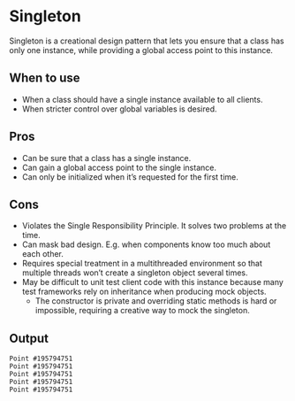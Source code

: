 # Singleton

Singleton is a creational design pattern that lets you ensure that a class has only one instance, while providing a global access point to this instance.

## When to use

* When a class should have a single instance available to all clients.
* When stricter control over global variables is desired.

## Pros

* Can be sure that a class has a single instance.
* Can gain a global access point to the single instance.
* Can only be initialized when it’s requested for the first time.

## Cons

* Violates the Single Responsibility Principle. It solves two problems at the time.
* Can mask bad design. E.g. when components know too much about each other.
* Requires special treatment in a multithreaded environment so that multiple threads won’t create a singleton object several times.
* May be difficult to unit test client code with this instance because many test frameworks rely on inheritance when producing mock objects.
  * The constructor is private and overriding static methods is hard or impossible, requiring a creative way to mock the singleton.

## Output

```
Point #195794751
Point #195794751
Point #195794751
Point #195794751
Point #195794751
```